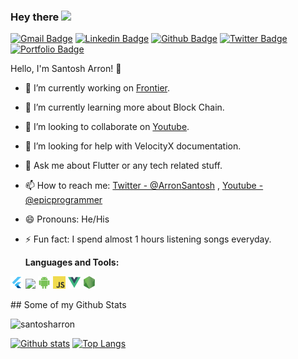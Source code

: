 ### Hey there <img src="https://media.giphy.com/media/hvRJCLFzcasrR4ia7z/giphy.gif" width="25px">
[![Gmail Badge](https://img.shields.io/badge/-santosharron@gmail.com-c14438?style=flat&logo=Gmail&logoColor=white&link=mailto:santosharron@gmail.com)](mailto:santosharron@gmail.com) 
[![Linkedin Badge](https://img.shields.io/badge/-santosh_arron-0072b1?style=flat&logo=Linkedin&logoColor=white&link=https://www.linkedin.com/in/santosh-arron/)](https://www.linkedin.com/in/santosh-arron/) [![Github Badge](https://img.shields.io/badge/-Santosh_arron-grey?style=flat&logo=github&logoColor=white&link=https://github.com/Santosh_arron/)](https://www.github.com/Santosh_arron/) [![Twitter Badge](https://img.shields.io/badge/-ArronSantosh-00acee?style=flat&logo=twitter&logoColor=white&link=https://twitter.com/ArronSantosh/)](https://www.twitter.com/ArronSantosh/) [![Portfolio Badge](https://img.shields.io/badge/portfolio-web-blue?style=flat&link=https://santosh-arron.netlify.app//)](https://santosh-arron.netlify.app//) <p align='left'>Hello, I'm Santosh Arron! 👋
- 🔭 I’m currently working on [Frontier](https://frontier.xyz/).
- 🌱 I’m currently learning more about Block Chain.
- 👯 I’m looking to collaborate on [Youtube](https://youtube.com/epicprogrammer).
- 🤔 I’m looking for help with VelocityX documentation.
- 💬 Ask me about Flutter or any tech related stuff.
- 📫 How to reach me: [Twitter - @ArronSantosh](https://twitter.com/ArronSantosh) , [Youtube - @epicprogrammer](https://youtube.com/epicprogrammer)
- 😄 Pronouns: He/His
- ⚡ Fun fact: I spend almost 1 hours listening songs everyday.
  
  **Languages and Tools:**  

<code><img height="20" src="https://raw.githubusercontent.com/github/explore/80688e429a7d4ef2fca1e82350fe8e3517d3494d/topics/flutter/flutter.png"></code>
<code><img height="20" src="https://raw.githubusercontent.com/github/explore/80688e429a7d4ef2fca1e82350fe8e3517d3494d/topics/dart/react.png"></code>
<code><img height="20" src="https://raw.githubusercontent.com/github/explore/80688e429a7d4ef2fca1e82350fe8e3517d3494d/topics/android/android.png"></code>
<code><img height="20" src="https://raw.githubusercontent.com/github/explore/80688e429a7d4ef2fca1e82350fe8e3517d3494d/topics/javascript/javascript.png"></code>
<code><img height="20" src="https://raw.githubusercontent.com/github/explore/80688e429a7d4ef2fca1e82350fe8e3517d3494d/topics/vue/vue.png"></code>
<code><img height="20" src="https://raw.githubusercontent.com/github/explore/80688e429a7d4ef2fca1e82350fe8e3517d3494d/topics/nodejs/nodejs.png"></code>    


</p>
## Some of my Github Stats
<p align=left> <img src=https://komarev.com/ghpvc/?username=santosharron alt=santosharron /> </p>

[![Github stats](https://github-readme-stats.vercel.app/api?username=santosharron&show_icons=true&include_all_commits=true)](https://github.com/santosharron/github-readme-stats)
[![Top Langs](https://github-readme-stats.vercel.app/api/top-langs/?username=santosharron&layout=compact)](https://github.com/santosharron/github-readme-stats)
